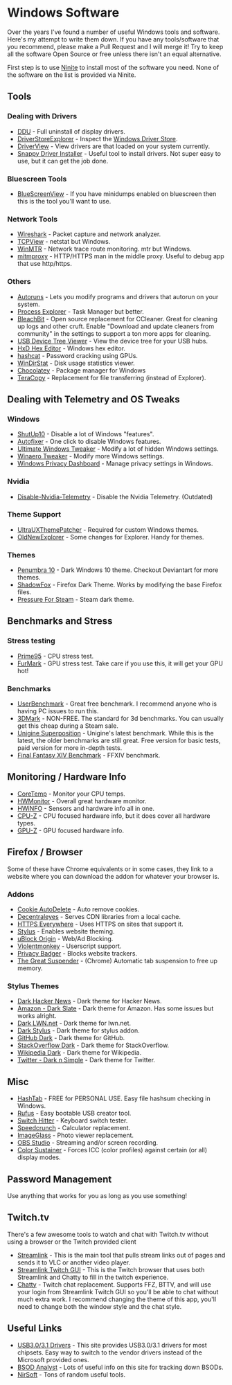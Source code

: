 # Windows Software
Over the years I've found a number of useful Windows tools and software. Here's my attempt to write them down. If you have any tools/software that you recommend, please make a Pull Request and I will merge it! Try to keep all the software Open Source or free unless there isn't an equal alternative.

First step is to use [Ninite](https://ninite.com/) to install most of the software you need. None of the software on the list is provided via Ninite.


## Tools

### Dealing with Drivers
- [DDU](https://www.wagnardsoft.com/display-driver-uninstaller-ddu-) - Full uninstall of display drivers.
- [DriverStoreExplorer](https://github.com/lostindark/DriverStoreExplorer) - Inspect the [Windows Driver Store](https://msdn.microsoft.com/en-us/library/ff544868(VS.85).aspx).
- [DriverView](https://www.nirsoft.net/utils/driverview.html) - View drivers are that loaded on your system currently.
- [Snappy Driver Installer](https://sdi-tool.org/) - Useful tool to install drivers. Not super easy to use, but it can get the job done.

### Bluescreen Tools
- [BlueScreenView](https://www.nirsoft.net/utils/blue_screen_view.html) - If you have minidumps enabled on bluescreen then this is the tool you'll want to use.

### Network Tools
- [Wireshark](https://www.wireshark.org/) - Packet capture and network analyzer.
- [TCPView](https://docs.microsoft.com/en-us/sysinternals/downloads/tcpview) - netstat but Windows.
- [WinMTR](https://sourceforge.net/projects/winmtr/) - Network trace route monitoring. mtr but Windows.
- [mitmproxy](https://mitmproxy.org/) - HTTP/HTTPS man in the middle proxy. Useful to debug app that use http/https.

### Others
- [Autoruns](https://docs.microsoft.com/en-us/sysinternals/downloads/autoruns) - Lets you modify programs and drivers that autorun on your system.
- [Process Explorer](https://docs.microsoft.com/en-us/sysinternals/downloads/process-explorer) - Task Manager but better.
- [BleachBit](https://www.bleachbit.org/) - Open source replacement for CCleaner. Great for cleaning up logs and other cruft. Enable "Download and update cleaners from community" in the settings to support a ton more apps for cleaning.
- [USB Device Tree Viewer](https://www.uwe-sieber.de/usbtreeview_e.html) - View the device tree for your USB hubs.
- [HxD Hex Editor](https://mh-nexus.de/en/hxd/) - Windows hex editor.
- [hashcat](https://hashcat.net/hashcat/) - Password cracking using GPUs.
- [WinDirStat](https://windirstat.net/) - Disk usage statistics viewer.
- [Chocolatey](https://chocolatey.org/) - Package manager for Windows
- [TeraCopy](https://www.codesector.com/teracopy) - Replacement for file transferring (instead of Explorer).

## Dealing with Telemetry and OS Tweaks

### Windows
- [ShutUp10](https://www.oo-software.com/en/shutup10) - Disable a lot of Windows "features".
- [Autofixer](https://utilitybox.org/autofixer) - One click to disable Windows features.
- [Ultimate Windows Tweaker](https://www.thewindowsclub.com/ultimate-windows-tweaker-4-windows-10) - Modify a lot of hidden Windows settings.
- [Winaero Tweaker](https://winaero.com/download.php?view.1796) - Modify more Windows settings.
- [Windows Privacy Dashboard](https://wpd.app/) - Manage privacy settings in Windows.

### Nvidia
- [Disable-Nvidia-Telemetry](https://github.com/Sleepydragn1/Disable-Nvidia-Telemetry) - Disable the Nvidia Telemetry. (Outdated)

### Theme Support
- [UltraUXThemePatcher](https://www.syssel.net/hoefs/software_uxtheme.php?lang=en) - Required for custom Windows themes.
- [OldNewExplorer](https://msfn.org/board/topic/170375-oldnewexplorer-118/) - Some changes for Explorer. Handy for themes.

### Themes
- [Penumbra 10](https://www.deviantart.com/scope10/art/Penumbra-10-Windows-10-visual-style-568740374) - Dark Windows 10 theme. Checkout Deviantart for more themes.
- [ShadowFox](https://overdodactyl.github.io/ShadowFox/) - Firefox Dark Theme. Works by modifying the base Firefox files.
- [Pressure For Steam](https://github.com/DirtDiglett/Pressure-for-Steam/tree/Steam-Client-Beta) - Steam dark theme.


## Benchmarks and Stress

### Stress testing
- [Prime95](https://www.mersenne.org/download/) - CPU stress test.
- [FurMark](https://geeks3d.com/furmark/) - GPU stress test. Take care if you use this, it will get your GPU hot!

### Benchmarks
- [UserBenchmark](https://www.userbenchmark.com/) - Great free benchmark. I recommend anyone who is having PC issues to run this.
- [3DMark](https://www.3dmark.com/) - NON-FREE. The standard for 3d benchmarks. You can usually get this cheap during a Steam sale.
- [Unigine Superposition](https://benchmark.unigine.com/superposition) - Unigine's latest benchmark. While this is the latest, the older benchmarks are still great. Free version for basic tests, paid version for more in-depth tests.
- [Final Fantasy XIV Benchmark](https://na.finalfantasyxiv.com/benchmark/) - FFXIV benchmark.

## Monitoring / Hardware Info
- [CoreTemp](https://www.alcpu.com/CoreTemp/) - Monitor your CPU temps.
- [HWMonitor](https://cpuid.com/softwares/hwmonitor.html) - Overall great hardware monitor.
- [HWiNFO](https://www.hwinfo.com/) - Sensors and hardware info all in one.
- [CPU-Z](https://www.cpuid.com/softwares/cpu-z.html) - CPU focused hardware info, but it does cover all hardware types.
- [GPU-Z](https://www.techpowerup.com/gpuz/) - GPU focused hardware info.


## Firefox / Browser
Some of these have Chrome equivalents or in some cases, they link to a website where you can download the addon for whatever your browser is.

### Addons
- [Cookie AutoDelete](https://addons.mozilla.org/en-US/firefox/addon/cookie-autodelete/) - Auto remove cookies.
- [Decentraleyes](https://decentraleyes.org/) - Serves CDN libraries from a local cache.
- [HTTPS Everywhere](https://www.eff.org/https-everywhere) - Uses HTTPS on sites that support it.
- [Stylus](https://add0n.com/stylus.html) - Enables website theming.
- [uBlock Origin](https://github.com/gorhill/uBlock#ublock-origin) - Web/Ad Blocking.
- [Violentmonkey](https://violentmonkey.github.io/) - Userscript support.
- [Privacy Badger](https://www.eff.org/privacybadger/) - Blocks website trackers.
- [The Great Suspender](https://github.com/deanoemcke/thegreatsuspender) - (Chrome) Automatic tab suspension to free up memory.

### Stylus Themes
- [Dark Hacker News](https://userstyles.org/styles/22794/a-dark-hacker-news) - Dark theme for Hacker News.
- [Amazon - Dark Slate](https://userstyles.org/styles/133725/amazon-dark-slate) - Dark theme for Amazon. Has some issues but works alright.
- [Dark LWN.net](https://userstyles.org/styles/164378/dark-lwn-net) - Dark theme for lwn.net.
- [Dark Stylus](https://github.com/overdodactyl/Stylus-Dark) - Dark theme for stylus addon.
- [GitHub Dark](https://github.com/StylishThemes/GitHub-Dark) - Dark theme for GitHub.
- [StackOverflow Dark](https://github.com/StylishThemes/StackOverflow-Dark) - Dark theme for StackOverflow.
- [Wikipedia Dark](https://github.com/StylishThemes/Wikipedia-Dark) - Dark theme for Wikipedia.
- [Twitter - Dark n Simple](https://userstyles.org/styles/128569/twitter-dark-n-simple) - Dark theme for Twitter.


## Misc
- [HashTab](http://implbits.com/products/hashtab/) - FREE for PERSONAL USE. Easy file hashsum checking in Windows.
- [Rufus](https://rufus.ie/) - Easy bootable USB creator tool.
- [Switch Hitter](https://www.elitekeyboards.com/switchhitter.php) - Keyboard switch tester.
- [Speedcrunch](https://speedcrunch.org/) - Calculator replacement.
- [ImageGlass](https://imageglass.org/) - Photo viewer replacement.
- [OBS Studio](https://obsproject.com/) - Streaming and/or screen recording.
- [Color Sustainer](https://www.guru3d.com/files_details/color_sustainer_download.html) - Forces ICC (color profiles) against certain (or all) display modes.


## Password Management
Use anything that works for you as long as you use something!


## Twitch.tv
There's a few awesome tools to watch and chat with Twitch.tv without using a browser or the Twitch provided client

- [Streamlink](https://streamlink.github.io/) - This is the main tool that pulls stream links out of pages and sends it to VLC or another video player.
- [Streamlink Twitch GUI](https://streamlink.github.io/streamlink-twitch-gui/) - This is the Twitch browser that uses both Streamlink and Chatty to fill in the twitch experience.
- [Chatty](https://chatty.github.io/) - Twitch chat replacement. Supports FFZ, BTTV, and will use your login from Streamlink Twitch GUI so you'll be able to chat without much extra work. I recommend changing the theme of this app, you'll need to change both the window style and the chat style.


## Useful Links
- [USB3.0/3.1 Drivers](https://www.win-raid.com/t834f25-USB-Drivers-original-and-modded.html) - This site provides USB3.0/3.1 drivers for most chipsets. Easy way to switch to the vendor drivers instead of the Microsoft provided ones.
- [BSOD Analyst](https://carrona.org/dvrref.php) - Lots of useful info on this site for tracking down BSODs.
- [NirSoft](https://www.nirsoft.net/) - Tons of random useful tools.
